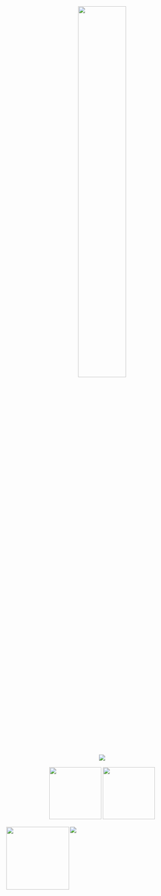 <!-- just img -->
<div align="center"><img width="50%" src="https://cdn.jsdelivr.net/gh/xiaomaoJT/xiaomaoJT/photo/code.gif"/></div>
<br>

<!-- 贪吃蛇代码贡献图 -->
<div align="center"><img src="https://cdn.jsdelivr.net/gh/xiaomaoJT/xiaomaoJT/contribution-snake/github-contribution-grid-snake.svg" /></div>
<br>

<!-- GitHub数据统计 -->
<div align="center">
  <img height="137px" src="https://github-readme-stats.vercel.app/api?username=xiaomaoJT&hide_title=true&hide_border=true&show_icons=trueline_height=21&text_color=000&icon_color=000&bg_color=0,ea6161,ffc64d,fffc4d,52fa5a&theme=cobalt" />
  <img height="137px" src="https://github-readme-stats.vercel.app/api/top-langs/?username=xiaomaoJT&hide_title=true&hide_border=true&layout=compact&langs_count=6&text_color=000&icon_color=fff&bg_color=0,52fa5a,4dfcff,c64dff&theme=cobalt" />
</div>
<br>

<div>
    <img height="165" align="left" src="https://github-readme-stats.vercel.app/api?username=xiaomaoJT&theme=calm&show_icons=true" />
    <img src="https://github-readme-stats.vercel.app/api/top-langs/?username=xiaomaoJT&hide=html,css,Jupyter+Notebook,ruby,javascript&theme=calm&langs_count=6&layout=compact" />
</div>